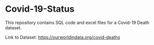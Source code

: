 # Covid-19-Status
This repository contains SQL code and excel files for a Covid-19 Death dataset.

Link to Dataset: https://ourworldindata.org/covid-deaths
